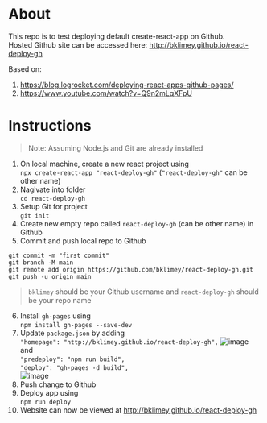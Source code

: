 # About

This repo is to test deploying default create-react-app on Github. <br>
Hosted Github site can be accessed here: http://bklimey.github.io/react-deploy-gh

Based on:
1. https://blog.logrocket.com/deploying-react-apps-github-pages/
2. https://www.youtube.com/watch?v=Q9n2mLqXFpU

# Instructions
> Note: Assuming Node.js and Git are already installed
1. On local machine, create a new react project using <br>
`npx create-react-app "react-deploy-gh"` (`"react-deploy-gh"` can be other name)
2. Nagivate into folder <br>
`cd react-deploy-gh`
3. Setup Git for project <br>
`git init`
4. Create new empty repo called `react-deploy-gh` (can be other name) in Github
5. Commit and push local repo to Github
```
git commit -m "first commit"
git branch -M main
git remote add origin https://github.com/bklimey/react-deploy-gh.git
git push -u origin main
```
> `bklimey` should be your Github username and `react-deploy-gh` should be your repo name
6. Install `gh-pages` using <br>
`npm install gh-pages --save-dev`
7. Update `package.json` by adding <br>
`"homepage": "http://bklimey.github.io/react-deploy-gh",`
![image](https://user-images.githubusercontent.com/79616664/236174348-c48f786b-ef28-4615-85c2-d96950f1878a.png)
and <br>
`"predeploy": "npm run build",` <br>
`"deploy": "gh-pages -d build",` <br>
![image](https://user-images.githubusercontent.com/79616664/236174424-50565099-1eef-4918-b246-cb586a6626b7.png)
8. Push change to Github
9. Deploy app using <br>
`npm run deploy`
10. Website can now be viewed at http://bklimey.github.io/react-deploy-gh

